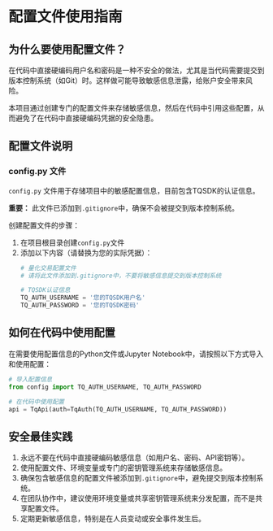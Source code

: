 # 配置文件使用指南

## 为什么要使用配置文件？

在代码中直接硬编码用户名和密码是一种不安全的做法，尤其是当代码需要提交到版本控制系统（如Git）时。这样做可能导致敏感信息泄露，给账户安全带来风险。

本项目通过创建专门的配置文件来存储敏感信息，然后在代码中引用这些配置，从而避免了在代码中直接硬编码凭据的安全隐患。

## 配置文件说明

### config.py 文件

`config.py` 文件用于存储项目中的敏感配置信息，目前包含TQSDK的认证信息。

**重要：** 此文件已添加到`.gitignore`中，确保不会被提交到版本控制系统。

创建配置文件的步骤：

1. 在项目根目录创建`config.py`文件
2. 添加以下内容（请替换为您的实际凭据）：
   ```python
   # 量化交易配置文件
   # 请将此文件添加到.gitignore中，不要将敏感信息提交到版本控制系统
   
   # TQSDK认证信息
   TQ_AUTH_USERNAME = '您的TQSDK用户名'
   TQ_AUTH_PASSWORD = '您的TQSDK密码'
   ```

## 如何在代码中使用配置

在需要使用配置信息的Python文件或Jupyter Notebook中，请按照以下方式导入和使用配置：

```python
# 导入配置信息
from config import TQ_AUTH_USERNAME, TQ_AUTH_PASSWORD

# 在代码中使用配置
api = TqApi(auth=TqAuth(TQ_AUTH_USERNAME, TQ_AUTH_PASSWORD))
```

## 安全最佳实践

1. 永远不要在代码中直接硬编码敏感信息（如用户名、密码、API密钥等）。
2. 使用配置文件、环境变量或专门的密钥管理系统来存储敏感信息。
3. 确保包含敏感信息的配置文件被添加到`.gitignore`中，避免提交到版本控制系统。
4. 在团队协作中，建议使用环境变量或共享密钥管理系统来分发配置，而不是共享配置文件。
5. 定期更新敏感信息，特别是在人员变动或安全事件发生后。